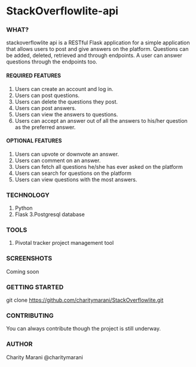 # StackOverflowlite-api
### WHAT?
stackoverflowlite api is a RESTful Flask application for a simple application that allows users to post and give answers on the platform. Questions can be added, deleted, retrieved and through endpoints. A user can answer questions through the endpoints too.

#### REQUIRED FEATURES

1. Users can create an account and log in.
2. Users can post questions.
3. Users can delete the questions they post.
4. Users can post answers.
5. Users can view the answers to questions.
6. Users can accept an answer out of all the answers to his/her question as the preferred answer. 

#### OPTIONAL FEATURES

1. Users can upvote or downvote an answer.
2. Users can comment on an answer.
3. Users can fetch all questions he/she has ever asked on the platform
4. Users can search for questions on the platform
5. Users can view questions with the most answers.
### TECHNOLOGY
1. Python
2. Flask
3.Postgresql database
### TOOLS
1. Pivotal tracker project management tool
### SCREENSHOTS
Coming soon
### GETTING STARTED
git clone https://github.com/charitymarani/StackOverflowlite.git
### CONTRIBUTING
You can always contribute though the project is still underway.
### AUTHOR
Charity Marani @charitymarani
